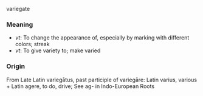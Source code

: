 variegate
### Meaning
+ _vt_: To change the appearance of, especially by marking with different colors; streak
+ _vt_: To give variety to; make varied

### Origin

From Late Latin variegātus, past participle of variegāre: Latin varius, various + Latin agere, to do, drive; See ag- in Indo-European Roots

